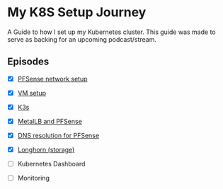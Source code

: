 My K8S Setup Journey
================================================

A Guide to how I set up my Kubernetes cluster. This guide was made to serve as backing for an upcoming podcast/stream.

Episodes
---------------
* [X] [PFSense network setup](/PFSense%20K8S%20Network.md) 
* [X] [VM setup](VMs.md)
* [X] [K3s](K3s.md) 
* [X] [MetalLB and PFSense](MetalLB.md)
* [X] [DNS resolution for PFSense](DNS.md)
* [X] [Longhorn (storage)](Longhorn.md)
* [ ] Kubernetes Dashboard
* [ ] Monitoring


